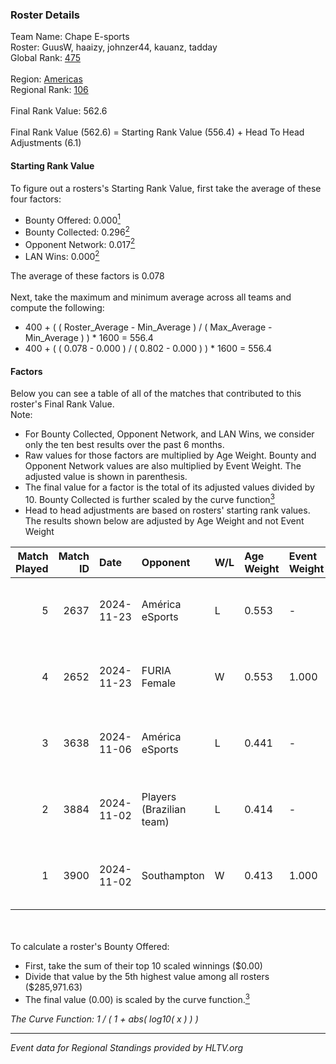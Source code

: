 ### Roster Details<br />
Team Name: Chape E-sports<br />
Roster: GuusW, haaizy, johnzer44, kauanz, tadday<br />
Global Rank: [475](../../standings_global_2025_02_28.md)<br />
<br />
Region: [Americas]( ../../standings_americas_2025_02_28.md)<br />
Regional Rank: [106]( ../../standings_americas_2025_02_28.md)<br />
<br />
Final Rank Value:  562.6<br />
<br />
Final Rank Value (562.6) = Starting Rank Value (556.4) + Head To Head Adjustments (6.1)<br />

#### Starting Rank Value<br />
To figure out a rosters's Starting Rank Value, first take the average of these four factors:<br />
- Bounty Offered: 0.000[<sup>1</sup>](#table2)
- Bounty Collected: 0.296[<sup>2</sup>](#table1)
- Opponent Network: 0.017[<sup>2</sup>](#table1)
- LAN Wins: 0.000[<sup>2</sup>](#table1)

The average of these factors is 0.078<br />
<br />
Next, take the maximum and minimum average across all teams and compute the following:<br />
- 400 + ( ( Roster_Average - Min_Average ) / ( Max_Average - Min_Average ) ) * 1600 = 556.4
- 400 + ( ( 0.078 - 0.000 ) / ( 0.802 - 0.000 ) ) * 1600 = 556.4


#### Factors<br />
Below you can see a table of all of the matches that contributed to this roster's Final Rank Value.<br />
Note:<br />

- For Bounty Collected, Opponent Network, and LAN Wins, we consider only the ten best results over the past 6 months.
- Raw values for those factors are multiplied by Age Weight. Bounty and Opponent Network values are also multiplied by Event Weight. The adjusted value is shown in parenthesis.
- The final value for a factor is the total of its adjusted values divided by 10. Bounty Collected is further scaled by the curve function[<sup>3</sup>](#curveFunction)
- Head to head adjustments are based on rosters' starting rank values. The results shown below are adjusted by Age Weight and not Event Weight
<span id="table1"></span><br />


| Match Played | Match ID | Date       | Opponent                 | W/L | Age Weight | Event Weight | Bounty Collected | Opponent Network | LAN Wins  | H2H Adj. | Roster                                   |
| -: | -: | :- | :- | :- | :- | :- | :- | :- | :- | -: | :- |
|            5 |     2637 | 2024-11-23 | América eSports          | L   | 0.553      | -            | -                | -                | -         |    -6.84 | GuusW, haaizy, johnzer44, kauanz, tadday |
|            4 |     2652 | 2024-11-23 | FURIA Female             | W   | 0.553      | 1.000        | 0.076 (0.042)    | 0.292 (0.161)    | 0 (0.000) |    16.25 | GuusW, haaizy, johnzer44, kauanz, tadday |
|            3 |     3638 | 2024-11-06 | América eSports          | L   | 0.441      | -            | -                | -                | -         |    -5.11 | GuusW, hawk, johnzer44, lkz, tadday      |
|            2 |     3884 | 2024-11-02 | Players (Brazilian team) | L   | 0.414      | -            | -                | -                | -         |    -2.00 | GuusW, hawk, johnzer44, lkz, tadday      |
|            1 |     3900 | 2024-11-02 | Southampton              | W   | 0.413      | 1.000        | 0.000 (0.000)    | 0.032 (0.013)    | 0 (0.000) |     3.83 | GuusW, hawk, johnzer44, lkz, tadday      |

<br />
<span id="table2"></span><br />
To calculate a roster's Bounty Offered:<br />

- First, take the sum of their top 10 scaled winnings ($0.00)
- Divide that value by the 5th highest value among all rosters ($285,971.63)
- The final value (0.00) is scaled by the curve function.[<sup>3</sup>](#curveFunction)

<span id="curveFunction"></span>_The Curve Function: 1 / ( 1 + abs( log10( x ) ) )_<br />

---
_Event data for Regional Standings provided by HLTV.org_<br />
